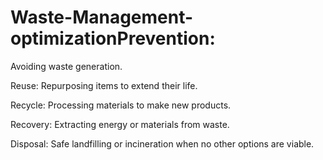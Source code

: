 # Waste-Management-optimizationPrevention: 
Avoiding waste generation.

Reuse: Repurposing items to extend their life.

Recycle: Processing materials to make new products.

Recovery: Extracting energy or materials from waste.

Disposal: Safe landfilling or incineration when no other options are viable.
